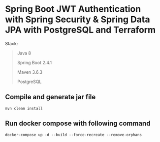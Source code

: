 # Spring Boot JWT Authentication with Spring Security & Spring Data JPA with PostgreSQL and Terraform


Stack:
> Java 8
>
> Spring Boot 2.4.1
>
> Maven 3.6.3
>
> PostgreSQL


## Compile and generate jar file
```
mvn clean install
```

## Run docker compose with following command
```
docker-compose up -d --build --force-recreate --remove-orphans
```

